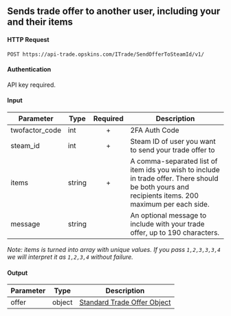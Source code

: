    ## Sends trade offer to another user, including your and their items

#### HTTP Request

`POST https://api-trade.opskins.com/ITrade/SendOfferToSteamId/v1/`

#### Authentication

API key required.

#### Input

Parameter | Type | Required   | Description
--------- | -----| :--------: | -----------
twofactor_code | int | + | 2FA Auth Code
steam_id | int | + | Steam ID of user you want to send your trade offer to
items | string | + | A comma-separated list of item ids you wish to include in trade offer. There should be both yours and recipients items. 200 maximum per each side.
message | string | | An optional message to include with your trade offer, up to 190 characters.

*Note: items is turned into array with unique values.  If you pass `1,2,3,3,3,4` we will interpret it as `1,2,3,4` without failure.*

    
#### Output

Parameter | Type | Description
--------- | -----| -------- 
offer     | object    | [Standard Trade Offer Object](/ITrade.md#standard-trade-offer-object)
